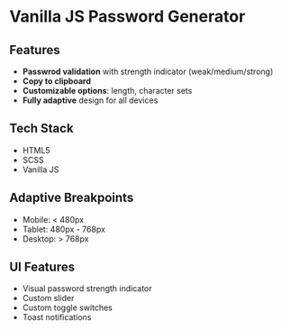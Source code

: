 # Vanilla JS Password Generator

## Features
- **Passwrod validation** with strength indicator (weak/medium/strong)
- **Copy to clipboard**
- **Customizable options**: length, character sets
- **Fully adaptive** design for all devices

## Tech Stack
- HTML5
- SCSS
- Vanilla JS

## Adaptive Breakpoints
- Mobile: < 480px
- Tablet: 480px - 768px 
- Desktop: > 768px

## UI Features
- Visual password strength indicator
- Custom slider
- Custom toggle switches
- Toast notifications